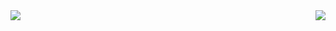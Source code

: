 <img align="left" src="https://github-readme-stats.vercel.app/api?username=Moniq-muli&include_all_commits=true&count_private-true&custom_title=Moniq'%20GitHub%20Stats&line_height=20&show_icons=true&hide_border=true&bg_color=192133&title_color=efb752&icon_color=efb752&text_color=70bed9">
<img align="right" src="https://github-readme-stats.vercel.app/api/top-langs/?username=Moniq-muli&layout=compact">
